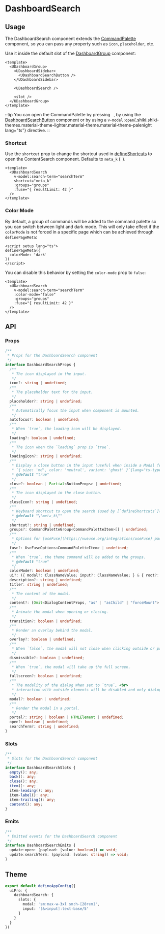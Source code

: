 # DashboardSearch

## Usage

The DashboardSearch component extends the [CommandPalette](https://ui.nuxt.com/components/command-palette) component, so you can pass any property such as `icon`, `placeholder`, etc.

Use it inside the default slot of the [DashboardGroup](https://ui.nuxt.com/components/dashboard-group) component:

```vue [layouts/dashboard.vue] {3}
<template>
  <UDashboardGroup>
    <UDashboardSidebar>
      <UDashboardSearchButton />
    </UDashboardSidebar>

    <UDashboardSearch />

    <slot />
  </UDashboardGroup>
</template>
```

::tip
You can open the CommandPalette by pressing `` ``, by using the [DashboardSearchButton](https://ui.nuxt.com/components/dashboard-search-button) component or by using a `v-model:open`{.shiki.shiki-themes.material-theme-lighter.material-theme.material-theme-palenight lang="ts"} directive.
::

### Shortcut

Use the `shortcut` prop to change the shortcut used in [defineShortcuts](https://ui.nuxt.com/composables/define-shortcuts) to open the ContentSearch component. Defaults to `meta_k` (`` ``).

```vue [app.vue] {4}
<template>
  <UDashboardSearch
    v-model:search-term="searchTerm"
    shortcut="meta_k"
    :groups="groups"
    :fuse="{ resultLimit: 42 }"
  />
</template>
```

### Color Mode

By default, a group of commands will be added to the command palette so you can switch between light and dark mode. This will only take effect if the `colorMode` is not forced in a specific page which can be achieved through `definePageMeta`:

```vue [pages/index.vue]
<script setup lang="ts">
definePageMeta({
  colorMode: 'dark'
})
</script>
```

You can disable this behavior by setting the `color-mode` prop to `false`:

```vue [app.vue] {4}
<template>
  <UDashboardSearch
    v-model:search-term="searchTerm"
    :color-mode="false"
    :groups="groups"
    :fuse="{ resultLimit: 42 }"
  />
</template>
```

## API

### Props

```ts
/**
 * Props for the DashboardSearch component
 */
interface DashboardSearchProps {
  /**
   * The icon displayed in the input.
   */
  icon?: string | undefined;
  /**
   * The placeholder text for the input.
   */
  placeholder?: string | undefined;
  /**
   * Automatically focus the input when component is mounted.
   */
  autofocus?: boolean | undefined;
  /**
   * When `true`, the loading icon will be displayed.
   */
  loading?: boolean | undefined;
  /**
   * The icon when the `loading` prop is `true`.
   */
  loadingIcon?: string | undefined;
  /**
   * Display a close button in the input (useful when inside a Modal for example).
   * `{ size: 'md', color: 'neutral', variant: 'ghost' }`{lang="ts-type"}
   * @default "true"
   */
  close?: boolean | Partial<ButtonProps> | undefined;
  /**
   * The icon displayed in the close button.
   */
  closeIcon?: string | undefined;
  /**
   * Keyboard shortcut to open the search (used by [`defineShortcuts`](https://ui.nuxt.com/composables/define-shortcuts))
   * @default "\"meta_k\""
   */
  shortcut?: string | undefined;
  groups?: CommandPaletteGroup<CommandPaletteItem>[] | undefined;
  /**
   * Options for [useFuse](https://vueuse.org/integrations/useFuse) passed to the [CommandPalette](https://ui.nuxt.com/components/command-palette).
   */
  fuse?: UseFuseOptions<CommandPaletteItem> | undefined;
  /**
   * When `true`, the theme command will be added to the groups.
   * @default "true"
   */
  colorMode?: boolean | undefined;
  ui?: ({ modal?: ClassNameValue; input?: ClassNameValue; } & { root?: ClassNameValue; input?: ClassNameValue; close?: ClassNameValue; ... 20 more ...; itemLabelSuffix?: ClassNameValue; }) | undefined;
  description?: string | undefined;
  title?: string | undefined;
  /**
   * The content of the modal.
   */
  content?: (Omit<DialogContentProps, "as" | "asChild" | "forceMount"> & Partial<EmitsToProps<DialogContentImplEmits>>) | undefined;
  /**
   * Animate the modal when opening or closing.
   */
  transition?: boolean | undefined;
  /**
   * Render an overlay behind the modal.
   */
  overlay?: boolean | undefined;
  /**
   * When `false`, the modal will not close when clicking outside or pressing escape.
   */
  dismissible?: boolean | undefined;
  /**
   * When `true`, the modal will take up the full screen.
   */
  fullscreen?: boolean | undefined;
  /**
   * The modality of the dialog When set to `true`, <br>
   * interaction with outside elements will be disabled and only dialog content will be visible to screen readers.
   */
  modal?: boolean | undefined;
  /**
   * Render the modal in a portal.
   */
  portal?: string | boolean | HTMLElement | undefined;
  open?: boolean | undefined;
  searchTerm?: string | undefined;
}
```

### Slots

```ts
/**
 * Slots for the DashboardSearch component
 */
interface DashboardSearchSlots {
  empty(): any;
  back(): any;
  close(): any;
  item(): any;
  item-leading(): any;
  item-label(): any;
  item-trailing(): any;
  content(): any;
}
```

### Emits

```ts
/**
 * Emitted events for the DashboardSearch component
 */
interface DashboardSearchEmits {
  update:open: (payload: [value: boolean]) => void;
  update:searchTerm: (payload: [value: string]) => void;
}
```

## Theme

```ts [app.config.ts]
export default defineAppConfig({
  uiPro: {
    dashboardSearch: {
      slots: {
        modal: 'sm:max-w-3xl sm:h-[28rem]',
        input: '[&>input]:text-base/5'
      }
    }
  }
})
```

